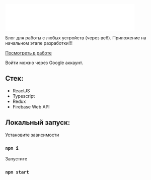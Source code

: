 <div style="display: flex; align-items: center; justify-content: center, margin-bottom: 32px">
  <img src="/src/assets/images/logo.png">
</div>

Блог для работы с любых устройств (через веб).
Приложение на начальном этапе разработки!!!

[Посмотреть в работе](https://simple-blog-cf1d2.web.app)

Войти можно через Google аккаунт.

## Стек:

- ReactJS
- Typescript
- Redux
- Firebase Web API

## Локальный запуск:

Установите зависимости

### `npm i`

Запустите

### `npm start`
